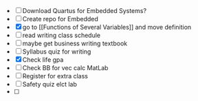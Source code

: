 - [ ] Download Quartus for Embedded Systems? 
- [ ] Create repo for Embedded
- [x] go to [[Functions of Several Variables]] and move definition
- [ ] read writing class schedule
- [ ] maybe get business writing textbook
- [ ] Syllabus quiz for writing
- [x] Check life gpa
- [ ] Check BB for vec calc MatLab
- [ ] Register for extra class
- [ ] Safety quiz elct lab
- [ ] 